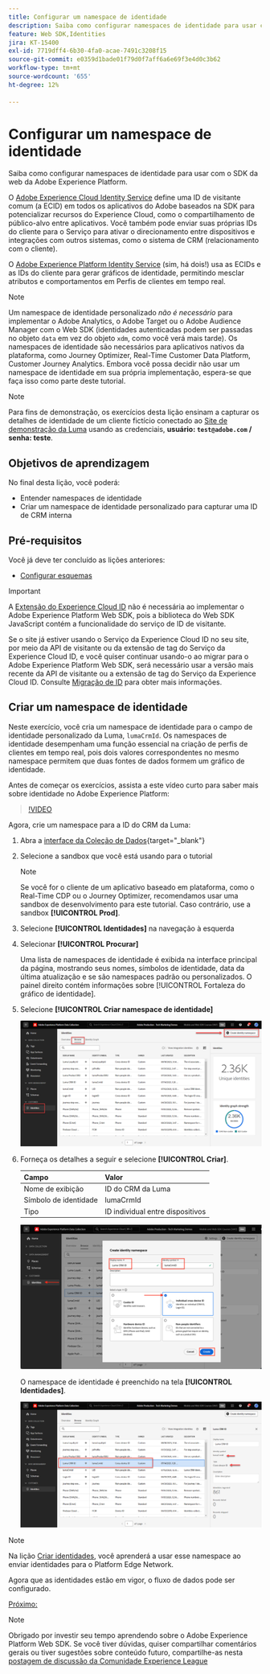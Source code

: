 ```yaml
---
title: Configurar um namespace de identidade
description: Saiba como configurar namespaces de identidade para usar com o Adobe Experience Platform Web SDK. Esta lição é parte do tutorial Implementar a Adobe Experience Cloud com o SDK da web.
feature: Web SDK,Identities
jira: KT-15400
exl-id: 7719dff4-6b30-4fa0-acae-7491c3208f15
source-git-commit: e0359d1bade01f79d0f7aff6a6e69f3e4d0c3b62
workflow-type: tm+mt
source-wordcount: '655'
ht-degree: 12%

---
```


# Configurar um namespace de identidade

Saiba como configurar namespaces de identidade para usar com o SDK da web da Adobe Experience Platform.

O [Adobe Experience Cloud Identity Service](https://experienceleague.adobe.com/pt-br/docs/id-service/using/home) define uma ID de visitante comum (a ECID) em todos os aplicativos do Adobe baseados na SDK para potencializar recursos do Experience Cloud, como o compartilhamento de público-alvo entre aplicativos. Você também pode enviar suas próprias IDs do cliente para o Serviço para ativar o direcionamento entre dispositivos e integrações com outros sistemas, como o sistema de CRM (relacionamento com o cliente).

O [Adobe Experience Platform Identity Service](https://experienceleague.adobe.com/pt-br/docs/experience-platform/identity/home) (sim, há dois!) usa as ECIDs e as IDs do cliente para gerar gráficos de identidade, permitindo mesclar atributos e comportamentos em Perfis de clientes em tempo real.

>[!NOTE]
>
>Um namespace de identidade personalizado _não é necessário_ para implementar o Adobe Analytics, o Adobe Target ou o Adobe Audience Manager com o Web SDK (identidades autenticadas podem ser passadas no objeto `data` em vez do objeto `xdm`, como você verá mais tarde). Os namespaces de identidade são necessários para aplicativos nativos da plataforma, como Journey Optimizer, Real-Time Customer Data Platform, Customer Journey Analytics. Embora você possa decidir não usar um namespace de identidade em sua própria implementação, espera-se que faça isso como parte deste tutorial.

>[!NOTE]
>
> Para fins de demonstração, os exercícios desta lição ensinam a capturar os detalhes de identidade de um cliente fictício conectado ao [Site de demonstração da Luma](https://luma.enablementadobe.com/content/luma/us/en.html) usando as credenciais, **usuário: `test@adobe.com` / senha: teste**.

## Objetivos de aprendizagem

No final desta lição, você poderá:

* Entender namespaces de identidade
* Criar um namespace de identidade personalizado para capturar uma ID de CRM interna


## Pré-requisitos

Você já deve ter concluído as lições anteriores:

* [Configurar esquemas](configure-schemas.md)

>[!IMPORTANT]
>
>A [Extensão do Experience Cloud ID](https://exchange.adobe.com/apps/ec/100160/adobe-experience-cloud-id-launch-extension) não é necessária ao implementar o Adobe Experience Platform Web SDK, pois a biblioteca do Web SDK JavaScript contém a funcionalidade do serviço de ID de visitante.
>
> Se o site já estiver usando o Serviço da Experience Cloud ID no seu site, por meio da API de visitante ou da extensão de tag do Serviço da Experience Cloud ID, e você quiser continuar usando-o ao migrar para o Adobe Experience Platform Web SDK, será necessário usar a versão mais recente da API de visitante ou a extensão de tag do Serviço da Experience Cloud ID. Consulte [Migração de ID](https://experienceleague.adobe.com/en/docs/experience-platform/edge/identity/overview) para obter mais informações.

## Criar um namespace de identidade

Neste exercício, você cria um namespace de identidade para o campo de identidade personalizado da Luma, `lumaCrmId`. Os namespaces de identidade desempenham uma função essencial na criação de perfis de clientes em tempo real, pois dois valores correspondentes no mesmo namespace permitem que duas fontes de dados formem um gráfico de identidade.

Antes de começar os exercícios, assista a este vídeo curto para saber mais sobre identidade no Adobe Experience Platform:

>[!VIDEO](https://video.tv.adobe.com/v/27841?learn=on&enablevpops)

Agora, crie um namespace para a ID do CRM da Luma:

1. Abra a [interface da Coleção de Dados](https://experience.adobe.com/data-collection/){target="_blank"}
1. Selecione a sandbox que você está usando para o tutorial

   >[!NOTE]
   >
   >Se você for o cliente de um aplicativo baseado em plataforma, como o Real-Time CDP ou o Journey Optimizer, recomendamos usar uma sandbox de desenvolvimento para este tutorial. Caso contrário, use a sandbox **[!UICONTROL Prod]**.

1. Selecione **[!UICONTROL Identidades]** na navegação à esquerda
1. Selecionar **[!UICONTROL Procurar]**

   Uma lista de namespaces de identidade é exibida na interface principal da página, mostrando seus nomes, símbolos de identidade, data da última atualização e se são namespaces padrão ou personalizados. O painel direito contém informações sobre [!UICONTROL Fortaleza do gráfico de identidade].

1. Selecione **[!UICONTROL Criar namespace de identidade]**

   ![Exibir identidades](assets/configure-identities-screen.png)

1. Forneça os detalhes a seguir e selecione **[!UICONTROL Criar]**.

   | Campo | Valor |
   |---------------|-----------|
   | Nome de exibição | ID do CRM da Luma |
   | Símbolo de identidade | lumaCrmId |
   | Tipo | ID individual entre dispositivos |


   ![Criar namespaces](assets/identities-create-namespace.png)


   O namespace de identidade é preenchido na tela **[!UICONTROL Identidades]**.

   ![Criar namespaces](assets/configure-identities-namespace-lumaCrmId.png)


>[!NOTE]
>
> Na lição [Criar identidades](create-identities.md), você aprenderá a usar esse namespace ao enviar identidades para o Platform Edge Network.

Agora que as identidades estão em vigor, o fluxo de dados pode ser configurado.

[Próximo: ](configure-datastream.md)

>[!NOTE]
>
>Obrigado por investir seu tempo aprendendo sobre o Adobe Experience Platform Web SDK. Se você tiver dúvidas, quiser compartilhar comentários gerais ou tiver sugestões sobre conteúdo futuro, compartilhe-as nesta [postagem de discussão da Comunidade Experience League](https://experienceleaguecommunities.adobe.com/t5/adobe-experience-platform-data/tutorial-discussion-implement-adobe-experience-cloud-with-web/td-p/444996?profile.language=pt)
